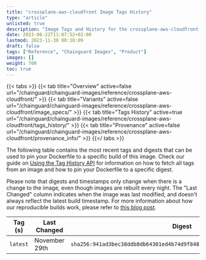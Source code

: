 ```yaml
---
title: "crossplane-aws-cloudfront Image Tags History"
type: "article"
unlisted: true
description: "Image Tags and History for the crossplane-aws-cloudfront Chainguard Image"
date: 2023-06-22T11:07:52+02:00
lastmod: 2023-11-30 00:18:09
draft: false
tags: ["Reference", "Chainguard Images", "Product"]
images: []
weight: 700
toc: true
---
```


{{< tabs >}}
{{< tab title="Overview" active=false url="/chainguard/chainguard-images/reference/crossplane-aws-cloudfront/" >}}
{{< tab title="Variants" active=false url="/chainguard/chainguard-images/reference/crossplane-aws-cloudfront/image_specs/" >}}
{{< tab title="Tags History" active=true url="/chainguard/chainguard-images/reference/crossplane-aws-cloudfront/tags_history/" >}}
{{< tab title="Provenance" active=false url="/chainguard/chainguard-images/reference/crossplane-aws-cloudfront/provenance_info/" >}}
{{</ tabs >}}

The following table contains the most recent tags and digests that can be used to pin your Dockerfile to a specific build of this image. Check our guide on [Using the Tag History API](/chainguard/chainguard-images/using-the-tag-history-api/) for information on how to fetch all tags from an image and how to pin your Dockerfile to a specific digest.

Please note that digests and timestamps only change when there is a change to the image, even though images are rebuilt every night. The "Last Changed" column indicates when the image was last modified, and doesn't always reflect the latest build timestamp. For more information about how our reproducible builds work, please refer to [this blog post](https://www.chainguard.dev/unchained/reproducing-chainguards-reproducible-image-builds).

| Tag (s)   | Last Changed  | Digest                                                                    |
|-----------|---------------|---------------------------------------------------------------------------|
|  `latest` | November 29th | `sha256:941ad3bec38ddb8db64301ed4b74d9f848a1c67b9ec629278338a68a1d78d576` |

